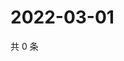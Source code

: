 # 2022-03-01

共 0 条

<!-- BEGIN WEIBO -->
<!-- 最后更新时间 Tue Mar 01 2022 13:10:23 GMT+0800 (China Standard Time) -->

<!-- END WEIBO -->
